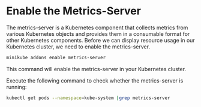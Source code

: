 # Enable the Metrics-Server

The metrics-server is a Kubernetes component that collects metrics from various Kubernetes objects and provides them in a consumable format for other Kubernetes components. Before we can display resource usage in our Kubernetes cluster, we need to enable the metrics-server.

```bash
minikube addons enable metrics-server
```

This command will enable the metrics-server in your Kubernetes cluster.

Execute the following command to check whether the metrics-server is running:

```bash
kubectl get pods --namespace=kube-system |grep metrics-server 
```
